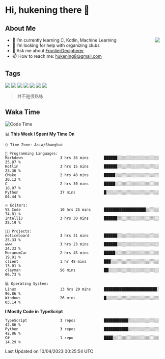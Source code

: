 # Hi, hukening there 👋

## About Me

<a href="#">
  <img align="right" src="https://github-readme-stats-git-masterrstaa-rickstaa.vercel.app/api?username=Tokyo469&count_private=true&show_icons=true&bg_color=15,f2f7fd,E0EAFC" />
</a>

- 🌱 I’m currently learning C, Kotlin, Machine Learning
- 🤔 I’m looking for help with organizing clubs
- 💬 Ask me about [FrontierDecipherer](https://github.com/FrontierDecipherer)
- 📫 How to reach me: hukening8@gmail.com

## Tags

![](https://img.shields.io/badge/-Python-3e74a2?style=flat-square&logo=Python&logoColor=fff)
![](https://img.shields.io/badge/-C++-00579c?style=flat-square&logo=cplusplus&logoColor=fff)
![](https://img.shields.io/badge/-Node.js-339933?style=flat-square&logo=Node.js&logoColor=fff)
![](https://img.shields.io/badge/-React-2d98ce?style=flat-square&logo=React&logoColor=fff)
![](https://img.shields.io/badge/-Linux-000000?style=flat-square&logo=Linux&logoColor=fff)
![](https://img.shields.io/badge/-MySQL-4479A1?style=flat-square&logo=MySQL&logoColor=fff)
![](https://img.shields.io/badge/-MongoDB-47A248?style=flat-square&logo=MongoDB&logoColor=fff)

> 并不是很熟练

## Waka Time

<!--START_SECTION:waka-->
![Code Time](http://img.shields.io/badge/Code%20Time-239%20hrs%205%20mins-blue)

📊 **This Week I Spent My Time On** 

```text
🕑︎ Time Zone: Asia/Shanghai

💬 Programming Languages: 
Markdown                 3 hrs 36 mins       ██████░░░░░░░░░░░░░░░░░░░   25.87 % 
Kotlin                   3 hrs 15 mins       ██████░░░░░░░░░░░░░░░░░░░   23.36 % 
CMake                    2 hrs 48 mins       █████░░░░░░░░░░░░░░░░░░░░   20.12 % 
C                        2 hrs 30 mins       █████░░░░░░░░░░░░░░░░░░░░   18.07 % 
Python                   37 mins             █░░░░░░░░░░░░░░░░░░░░░░░░   04.44 % 

🔥 Editors: 
VS Code                  10 hrs 25 mins      ███████████████████░░░░░░   74.81 % 
IntelliJ                 3 hrs 30 mins       ██████░░░░░░░░░░░░░░░░░░░   25.19 % 

🐱‍💻 Projects: 
noticeboard              3 hrs 31 mins       ██████░░░░░░░░░░░░░░░░░░░   25.33 % 
www                      3 hrs 23 mins       ██████░░░░░░░░░░░░░░░░░░░   24.33 % 
MecanumCar               2 hrs 45 mins       █████░░░░░░░░░░░░░░░░░░░░   19.81 % 
client                   1 hr 48 mins        ███░░░░░░░░░░░░░░░░░░░░░░   13.01 % 
clayman                  56 mins             ██░░░░░░░░░░░░░░░░░░░░░░░   06.73 % 

💻 Operating System: 
Linux                    13 hrs 29 mins      ████████████████████████░   96.86 % 
Windows                  26 mins             █░░░░░░░░░░░░░░░░░░░░░░░░   03.14 % 
```

**I Mostly Code in TypeScript** 

```text
TypeScript               3 repos             ███████████░░░░░░░░░░░░░░   42.86 % 
Python                   3 repos             ███████████░░░░░░░░░░░░░░   42.86 % 
C#                       1 repo              ████░░░░░░░░░░░░░░░░░░░░░   14.29 % 
```




 Last Updated on 10/04/2023 00:25:54 UTC
<!--END_SECTION:waka-->
